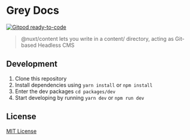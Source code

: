 
<!-- [![nuxt-content](https://content.nuxtjs.org/preview.png)](https://content.nuxtjs.org) -->

# Grey Docs

[![Gitpod ready-to-code](https://img.shields.io/badge/Gitpod-ready--to--code-blue?logo=gitpod)](https://gitpod.io/#https://gitlab.com/grey-software/templates/grey-docs)


<!-- [![npm version][npm-version-src]][npm-version-href]
[![npm downloads][npm-downloads-src]][npm-downloads-href]
[![Github Actions CI][github-actions-ci-src]][github-actions-ci-href]
[![Codecov][codecov-src]][codecov-href]
[![License][license-src]][license-href]
[![lerna][lerna-src]][lerna-href] -->

> @nuxt/content lets you write in a content/ directory, acting as Git-based Headless CMS

<!-- - [🎲 &nbsp;Play on CodeSandbox](https://codesandbox.io/s/nuxtcontent-demo-l164h?)
- [🎬 &nbsp;Demonstration videos](https://content.nuxtjs.org/#videos)
- [✨ &nbsp;Release Notes](https://github.com/nuxt/content/releases)
- [📖 &nbsp;Read the documentation](https://content.nuxtjs.org) -->

<!-- ## Features

- Blazing fast hot reload in development
- Vue components in Markdown
- Full-text search
- Support static site generation with `nuxt generate`
- Powerful QueryBuilder API (MongoDB like)
- Syntax highlighting to code blocks in markdown files using PrismJS.
- Table of contents generation
- Handles Markdown, CSV, YAML, JSON(5), XML
- Extend with hooks -->

<!-- [📖 Read the documentation](https://content.nuxtjs.org) -->

## Development

1. Clone this repository
2. Install dependencies using `yarn install` or `npm install`
3. Enter the dev packages `cd packages/dev`
3. Start developing by running `yarn dev` or `npm run dev`

## License

[MIT License](./LICENSE)
